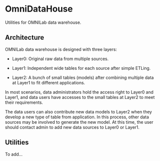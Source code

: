 # OmniDataHouse

Utilities for OMNILab data warehouse.


## Architecture

OMNILab data warehouse is designed with three layers:

* Layer0: Original raw data from multiple sources.

* Layer1: Independent wide tables for each source after simple ETLing.

* Layer2: A bunch of small tables (models) after combining multiple data at Layer1 to fit different applications.

In most scenarios, data administrators hold the access right to Layer0 and Layer1, and data users have accesses to
the small tables at Layer2 to meet their requirements.

The data users can also contribute new data models to Layer2 when they develop a new type of table from application. In this process, other
data sources may be involved to generate the new model. At this time, the user should contact admin to add new data sources to Layer0 or
Layer1.


## Utilities

To add...